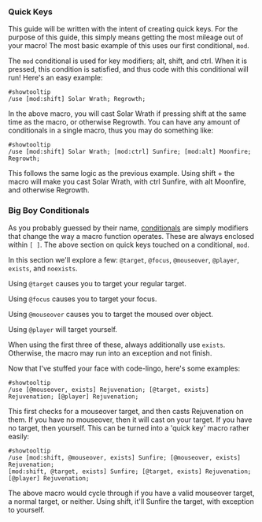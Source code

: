 ### Quick Keys

This guide will be written with the intent of creating quick keys. For the purpose of this guide, this simply means getting the most mileage out of your macro! The most basic example of this uses our first conditional, ```mod```.

The ```mod``` conditional is used for key modifiers; alt, shift, and ctrl. When it is pressed, this condition is satisfied, and thus code with this conditional will run! Here's an easy example:
```
#showtooltip
/use [mod:shift] Solar Wrath; Regrowth;
```
In the above macro, you will cast Solar Wrath if pressing shift at the same time as the macro, or otherwise Regrowth. You can have any amount of conditionals in a single macro, thus you may do something like:
```
#showtooltip
/use [mod:shift] Solar Wrath; [mod:ctrl] Sunfire; [mod:alt] Moonfire; Regrowth;
```
This follows the same logic as the previous example. Using shift + the macro will make you cast Solar Wrath, with ctrl Sunfire, with alt Moonfire, and otherwise Regrowth.

### Big Boy Conditionals
As you probably guessed by their name, [conditionals](https://wow.gamepedia.com/Macro_conditionals) are simply modifiers that change the way a macro function operates. These are always enclosed within ```[ ]```. The above section on quick keys touched on a conditional, ```mod```.

In this section we'll explore a few: ```@target```, ```@focus```, ```@mouseover```, ```@player```, ```exists```, and ```noexists```.


Using ```@target``` causes you to target your regular target.

Using ```@focus``` causes you to target your focus.

Using ```@mouseover``` causes you to target the moused over object.

Using ```@player``` will target yourself.


When using the first three of these, always additionally use ```exists```. Otherwise, the macro may run into an exception and not finish.

Now that I've stuffed your face with code-lingo, here's some examples:
```
#showtooltip
/use [@mouseover, exists] Rejuvenation; [@target, exists] Rejuvenation; [@player] Rejuvenation;
```
This first checks for a mouseover target, and then casts Rejuvenation on them. If you have no mouseover, then it will cast on your  target. If you have no target, then yourself. This can be turned into a 'quick key' macro rather easily:
```
#showtooltip
/use [mod:shift, @mouseover, exists] Sunfire; [@mouseover, exists] Rejuvenation; 
[mod:shift, @target, exists] Sunfire; [@target, exists] Rejuvenation; 
[@player] Rejuvenation;
```
The above macro would cycle through if you have a valid mouseover target, a normal target, or neither. Using shift, it'll Sunfire the target, with exception to yourself.
